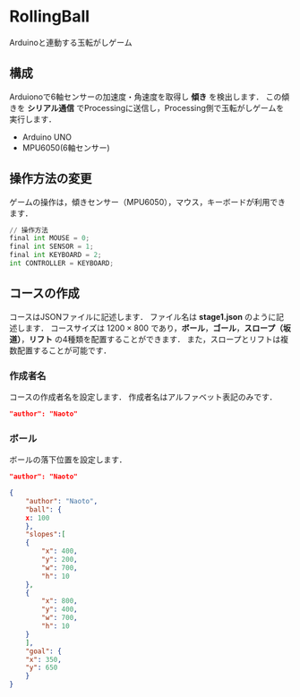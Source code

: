 # RollingBall
Arduinoと連動する玉転がしゲーム

## 構成

Arduionoで6軸センサーの加速度・角速度を取得し **傾き** を検出します．
この傾きを **シリアル通信** でProcessingに送信し，Processing側で玉転がしゲームを実行します．

- Arduino UNO
- MPU6050(6軸センサー)

## 操作方法の変更

ゲームの操作は，傾きセンサー（MPU6050），マウス，キーボードが利用できます．

```python
// 操作方法
final int MOUSE = 0;
final int SENSOR = 1;
final int KEYBOARD = 2;
int CONTROLLER = KEYBOARD;
```

## コースの作成

コースはJSONファイルに記述します．
ファイル名は **stage1.json** のように記述します．
コースサイズは $1200 \times 800$ であり，**ボール**，**ゴール**，**スロープ（坂道）**，**リフト** の4種類を配置することができます．
また，スロープとリフトは複数配置することが可能です．

### 作成者名

コースの作成者名を設定します．
作成者名はアルファベット表記のみです．

```json
"author": "Naoto"
```

### ボール

ボールの落下位置を設定します．

```json
"author": "Naoto"
```

```json
{
    "author": "Naoto",
    "ball": {
	x: 100
    },
    "slopes":[
	{
	    "x": 400,
	    "y": 200,
	    "w": 700,
	    "h": 10
	},
	{
	    "x": 800,
	    "y": 400,
	    "w": 700,
	    "h": 10
	}
    ],
    "goal": {
	"x": 350,
	"y": 650
    }
}
```
